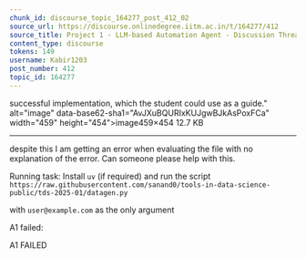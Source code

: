 ```yaml
---
chunk_id: discourse_topic_164277_post_412_02
source_url: https://discourse.onlinedegree.iitm.ac.in/t/164277/412
source_title: Project 1 - LLM-based Automation Agent - Discussion Thread [TDS Jan 2025]
content_type: discourse
tokens: 149
username: Kabir1203
post_number: 412
topic_id: 164277
---
```


 successful implementation, which the student could use as a guide." alt="image" data-base62-sha1="AvJXuBQURIxKUJgwBJkAsPoxFCa" width="459" height="454">image459×454 12.7 KB

---

despite this I am getting an error when evaluating the file with no explanation of the error. Can someone please help with this.

Running task: Install `uv` (if required) and run the script `https://raw.githubusercontent.com/sanand0/tools-in-data-science-public/tds-2025-01/datagen.py`

with `user@example.com` as the only argument

A1 failed:

A1 FAILED
